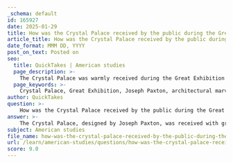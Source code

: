 ```yaml
---
_schema: default
id: 165927
date: 2025-01-29
title: How was the Crystal Palace received by the public during the Great Exhibition?
article_title: How was the Crystal Palace received by the public during the Great Exhibition?
date_format: MMM DD, YYYY
post_on_text: Posted on
seo:
  title: QuickTakes | American studies
  page_description: >-
    The Crystal Palace was warmly received during the Great Exhibition of 1851, celebrated for its innovative design and role as a symbol of industrial progress and cultural achievement.
  page_keywords: >-
    Crystal Palace, Great Exhibition, Joseph Paxton, architectural marvel, industrial advancements, glass and iron structure, natural light, cultural landmark, Victorian era, public reception, innovation, museum culture, awe-inspiring, Sydenham Hill
author: QuickTakes
question: >-
    How was the Crystal Palace received by the public during the Great Exhibition?
answer: >-
    The Crystal Palace, designed by Joseph Paxton, was received with great enthusiasm by the public during the Great Exhibition of 1851. As a massive glass and iron structure, it was not only an architectural marvel but also a symbol of the industrial advancements of the time. The innovative design allowed natural light to flood the interior, creating an awe-inspiring environment that captivated millions of visitors.\n\nThe Great Exhibition itself attracted approximately six million attendees over its six-month duration, showcasing the industrial achievements and cultural artifacts from various nations. The Crystal Palace served as the perfect venue for this landmark event, and its grandeur contributed significantly to the overall experience of the exhibition. Visitors were impressed by the scale and beauty of the structure, which represented Britain's status as a global leader in industry and innovation.\n\nFollowing the exhibition, the Crystal Palace was relocated to Sydenham Hill, where it continued to be a cultural landmark until its destruction by fire in 1936. The public's reception of the Crystal Palace during the Great Exhibition laid the groundwork for its legacy, influencing future exhibitions and the development of museum culture, as well as public engagement with art and technology.\n\nIn summary, the Crystal Palace was celebrated by the public as a groundbreaking achievement in architecture and a fitting centerpiece for the Great Exhibition, symbolizing the spirit of progress and innovation of the Victorian era.
subject: American studies
file_name: how-was-the-crystal-palace-received-by-the-public-during-the-great-exhibition.md
url: /learn/american-studies/questions/how-was-the-crystal-palace-received-by-the-public-during-the-great-exhibition
score: 9.0
---
```


&nbsp;